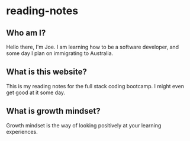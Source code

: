 # reading-notes

## Who am I?

Hello there, I'm Joe. I am learning how to be a software developer, and some day I plan on immigrating to Australia.

## What is this website?

This is my reading notes for the full stack coding bootcamp. I might even get good at it some day.

## What is growth mindset?

Growth mindset is the way of looking positively at your learning experiences.
